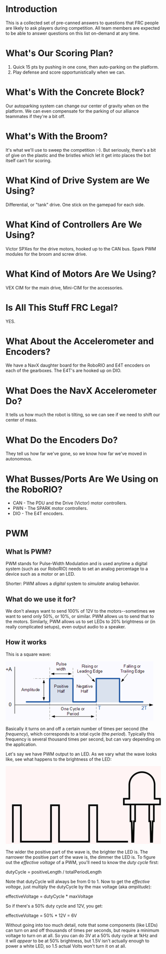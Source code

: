 # Introduction

This is a collected set of pre-canned answers to questions that FRC people are likely to ask
players during competition.  All team members are expected to be able to answer questions on
this list on-demand at any time.

# What's Our Scoring Plan?

1. Quick 15 pts by pushing in one cone, then auto-parking on the platform.
2. Play defense and score opportunistically when we can.

# What's With the Concrete Block?

Our autoparking system can change our center of gravity when on the platform.  We can even
compensate for the parking of our alliance teammates if they're a bit off.

# What's With the Broom?

It's what we'll use to sweep the competition :-).  But seriously, there's a bit of give on
the plastic and the bristles which let it get into places the bot itself can't for scoring.

# What Kind of Drive System are We Using?

Differential, or "tank" drive.  One stick on the gamepad for each side.

# What Kind of Controllers Are We Using?

Victor SPXes for the drive motors, hooked up to the CAN bus.  Spark PWM modules
for the broom and screw drive.

# What Kind of Motors Are We Using?

VEX CIM for the main drive, Mini-CIM for the accessories.

# Is All This Stuff FRC Legal?

YES.

# What About the Accelerometer and Encoders?

We have a NavX daughter board for the RoboRIO and E4T encoders on each of the gearboxes.  The
E4T's are hooked up on DIO.

# What Does the NavX Accelerometer Do?

It tells us how much the robot is tilting, so we can see if we need to shift our center of mass.

# What Do the Encoders Do?

They tell us how far we've gone, so we know how far we've moved in autonomous.

# What Busses/Ports Are We Using on the RoboRIO?

- CAN - The PDU and the Drive (Victor) motor controllers.
- PWN - The SPARK motor controllers.
- DIO - The E4T encoders.

# PWM

## What Is PWM?

PWM stands for Pulse-Width Modulation and is used anytime a digital system (such as our
RoboRIO) needs to set an analog percentage to a device such as a motor or an LED.

Shorter: PWM allows a *digital* system to *simulate* analog behavior.

## What do we use it for?

We don't always want to send 100% of 12V to the motors--sometimes we want to send only 50%,
or 10%, or similar.  PWM allows us to send that to the motors.  Similarly, PWM allows us to
set LEDs to 20% brightness or (in really complicated setups), even output audio to a speaker.

## How it works

This is a square wave:

![Square Wave](square.gif)

Basically it turns on and off a certain number of times per second (the *frequency*), which
corresponds to a total cycle (the *period*).  Typically this frequency is several thousand
times per second, but can vary depending on the application.

Let's say we have PWM output to an LED.  As we vary what the wave looks like, see what
happens to the brightness of the LED:

![PWM Animation](pwm.gif)

The wider the positive part of the wave is, the brighter the LED is.  The narrower the
positive part of the wave is, the dimmer the LED is.  To figure out the *effective voltage*
of a PWM, you'll need to know the *duty cycle* first:

dutyCycle = positiveLength / totalPeriodLength

Note that dutyCycle will always be from 0 to 1.  Now to get the *effective voltage*, just
multiply the dutyCycle by the max voltage (aka *amplitude*):

effectiveVoltage = dutyCycle * maxVoltage

So if there's a 50% duty cycle and 12V, you get:

effectiveVoltage = 50% * 12V = 6V

Without going into too much detail, note that some components (like LEDs) can turn on and
off thousands of times per seconds, but require a minimum voltage to turn on at all.  So
you can do 3V at a 50% duty cycle at 1kHz and it will *appear* to be at 50% brightness, but
1.5V isn't actually enough to power a white LED, so 1.5 actual Volts won't turn it on at
all.
